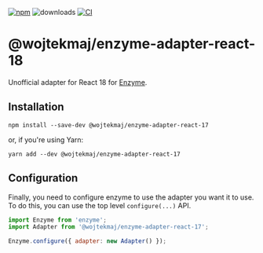 [![npm](https://img.shields.io/npm/v/@wojtekmaj/enzyme-adapter-react-17.svg)](https://www.npmjs.com/package/@wojtekmaj/enzyme-adapter-react-17) ![downloads](https://img.shields.io/npm/dt/@wojtekmaj/enzyme-adapter-react-17.svg) [![CI](https://github.com/wojtekmaj/enzyme-adapter-react-17/workflows/CI/badge.svg)](https://github.com/wojtekmaj/enzyme-adapter-react-17/actions)

# @wojtekmaj/enzyme-adapter-react-18

Unofficial adapter for React 18 for [Enzyme](https://enzymejs.github.io/enzyme/).

## Installation

```
npm install --save-dev @wojtekmaj/enzyme-adapter-react-17
```

or, if you're using Yarn:

```
yarn add --dev @wojtekmaj/enzyme-adapter-react-17
```

## Configuration

Finally, you need to configure enzyme to use the adapter you want it to use. To do this, you can use the top level `configure(...)` API.

```js
import Enzyme from 'enzyme';
import Adapter from '@wojtekmaj/enzyme-adapter-react-17';

Enzyme.configure({ adapter: new Adapter() });
```
